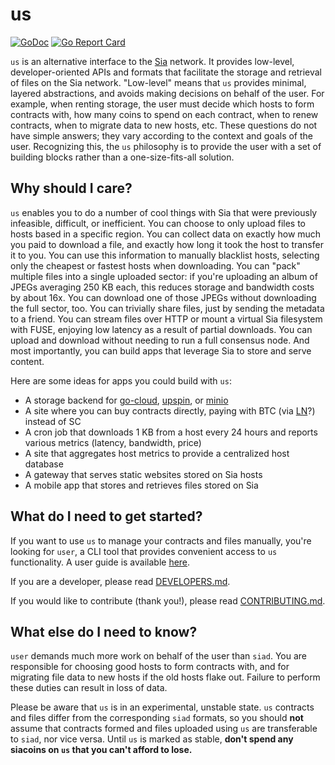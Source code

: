 us
==

[![GoDoc](https://godoc.org/lukechampine.com/us?status.svg)](https://godoc.org/lukechampine.com/us)
[![Go Report Card](https://goreportcard.com/badge/lukechampine.com/us)](https://goreportcard.com/report/lukechampine.com/us)

`us` is an alternative interface to the [Sia](https://gitlab.com/NebulousLabs/Sia)
network. It provides low-level, developer-oriented APIs and formats that
facilitate the storage and retrieval of files on the Sia network. "Low-level"
means that `us` provides minimal, layered abstractions, and avoids making
decisions on behalf of the user. For example, when renting storage, the user
must decide which hosts to form contracts with, how many coins to spend on
each contract, when to renew contracts, when to migrate data to new hosts,
etc. These questions do not have simple answers; they vary according to the
context and goals of the user. Recognizing this, the `us` philosophy is to
provide the user with a set of building blocks rather than a one-size-fits-all
solution.


## Why should I care?

`us` enables you to do a number of cool things with Sia that were previously
infeasible, difficult, or inefficient. You can choose to only upload files to
hosts based in a specific region. You can collect data on exactly how much you
paid to download a file, and exactly how long it took the host to transfer it
to you. You can use this information to manually blacklist hosts, selecting
only the cheapest or fastest hosts when downloading. You can "pack" multiple
files into a single uploaded sector: if you're uploading an album of JPEGs
averaging 250 KB each, this reduces storage and bandwidth costs by about 16x.
You can download one of those JPEGs without downloading the full sector, too.
You can trivially share files, just by sending the metadata to a friend. You
can stream files over HTTP or mount a virtual Sia filesystem with FUSE,
enjoying low latency as a result of partial downloads. You can upload and
download without needing to run a full consensus node. And most importantly,
you can build apps that leverage Sia to store and serve content.

Here are some ideas for apps you could build with `us`:

- A storage backend for [go-cloud](https://github.com/google/go-cloud), [upspin](https://github.com/upspin/upspin), or [minio](https://github.com/minio/minio)
- A site where you can buy contracts directly, paying with BTC (via [LN](https://lightning.network/)?) instead of SC
- A cron job that downloads 1 KB from a host every 24 hours and reports various metrics (latency, bandwidth, price)
- A site that aggregates host metrics to provide a centralized host database
- A gateway that serves static websites stored on Sia hosts
- A mobile app that stores and retrieves files stored on Sia


## What do I need to get started?

If you want to use `us` to manage your contracts and files manually, you're
looking for `user`, a CLI tool that provides convenient access to `us`
functionality. A user guide is available [here](cmd/user/README.md).

If you are a developer, please read [DEVELOPERS.md](DEVELOPERS.md).

If you would like to contribute (thank you!), please read [CONTRIBUTING.md](CONTRIBUTING.md).


## What else do I need to know?

`user` demands much more work on behalf of the user than `siad`. You are
responsible for choosing good hosts to form contracts with, and for migrating
file data to new hosts if the old hosts flake out. Failure to perform these
duties can result in loss of data.

Please be aware that `us` is in an experimental, unstable state. `us`
contracts and files differ from the corresponding `siad` formats, so you
should **not** assume that contracts formed and files uploaded using `us` are
transferable to `siad`, nor vice versa. Until `us` is marked as stable,
**don't spend any siacoins on `us` that you can't afford to lose.**

